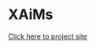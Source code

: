 # XAiMs
[Click here to project site](https://holistic-papyrus-88a.notion.site/Mobile-Robot-Practice-ed536db76ebb4d84b5cd2b94e99b90eb?pvs=4)
